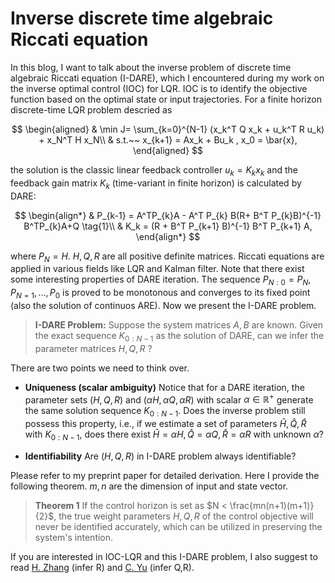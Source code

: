 # Inverse discrete time algebraic Riccati equation
In this blog, I want to talk about the inverse problem of discrete time algebraic Riccati equation (I-DARE), which I encountered during my work on the inverse optimal control (IOC) for LQR. 
IOC is to identify the objective function based on the optimal state or input trajectories. For a finite horizon discrete-time LQR problem descried as  

$$ 
\begin{aligned}
& \min J= \sum_{k=0}^{N-1} (x_k^T Q x_k + u_k^T R u_k) + x_N^T H x_N\\   
& s.t.~~ x_{k+1} = Ax_k + Bu_k , x_0 = \bar{x},
\end{aligned}
$$

the solution is the classic linear feedback controller $u_k = K_k x_k$ and the feedback gain matrix $K_k$ (time-variant in finite horizon) is calculated by DARE:  

$$
\begin{align*}
& P_{k-1} = A^TP_{k}A - A^T P_{k} B(R+ B^T P_{k}B)^{-1} B^TP_{k}A+Q \tag{1}\\
& K_k =  (R + B^T P_{k+1} B)^{-1} B^T P_{k+1} A,
\end{align*}
$$

where $P_N = H$. $H,Q,R$ are all positive definite matrices. Riccati equations are applied in various fields like LQR and Kalman filter. Note that there exist some interesting properties of DARE iteration. The sequence $P_{N:0} = P_N, P_{N=1}, ...,P_0$ is proved to be monotonous and converges to its fixed point (also the solution of continuos ARE). Now we present the I-DARE problem.

>**I-DARE Problem:** Suppose the system matrices $A,B$ are known. Given the exact sequence $K_{0:N-1}$ as the solution of  DARE, can we infer the parameter matrices $H,Q,R$ ?

There are two points we need to think over.
* **Uniqueness (scalar ambiguity)**
Notice that for a DARE iteration, the parameter sets $(H,Q,R)$ and $(\alpha H, \alpha Q, \alpha R)$ with scalar
$\alpha \in \mathbb{R}^+$ generate the same solution sequence $K_{0:N-1}$. Does the inverse problem still possess this property, i.e., if we estimate a set of parameters $\hat{H},\hat{Q},\hat{R}$ with $K_{0:N-1}$, does there exist $\hat{H}=\alpha H,\hat{Q}=\alpha Q,\hat{R}=\alpha R$ with unknown $\alpha$?

* **Identifiability**
Are $(H,Q,R)$ in I-DARE problem always identifiable? 


Please refer to my preprint paper for detailed derivation. Here I provide the following theorem. $m,n$ are the dimension of input and state vector.
>**Theorem 1** If the control horizon is set as $N < \frac{mn(n+1)(m+1)}{2}$, the true weight parameters $H,Q,R$ of the control objective will never be identified accurately, which can be utilized in preserving the system's intention.

If you are interested in IOC-LQR and this I-DARE problem, I also suggest to read [H. Zhang](https://www.sciencedirect.com/science/article/pii/S0005109819304546) (infer R) and [C. Yu](https://www.sciencedirect.com/science/article/pii/S0005109821001564) (infer Q,R).
